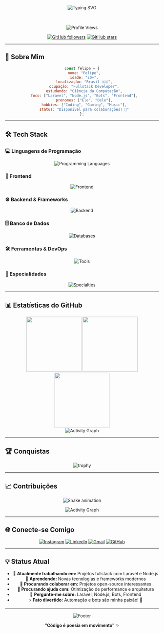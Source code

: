 <div align="center">
  <img src="https://readme-typing-svg.demolab.com?font=Fira+Code&size=30&duration=3000&pause=1000&color=00D9FF&center=true&vCenter=true&width=600&lines=Ol%C3%A1!+Eu+sou+o+Felipe+%F0%9F%91%8B;Fullstack+Developer+%F0%9F%9A%80;Apaixonado+por+tecnologia+%E2%9D%A4%EF%B8%8F" alt="Typing SVG" />
</div>

<br>


<br>

<div align="center">
  
  ![Profile Views](https://komarev.com/ghpvc/?username=lipehsz05&color=blueviolet&style=for-the-badge&label=PROFILE+VIEWS)
  
  [![GitHub followers](https://img.shields.io/github/followers/lipehsz05?label=Follow&style=for-the-badge&color=blue)](https://github.com/lipehsz05)
  [![GitHub stars](https://img.shields.io/github/stars/lipehsz05?label=Stars&style=for-the-badge&color=yellow)](https://github.com/lipehsz05)
  
</div>

---

## 🚀 Sobre Mim

<div align="center">
  
```javascript
const felipe = {
  nome: "Felipe",
  idade: "20+",
  localização: "Brasil 🇧🇷",
  ocupação: "Fullstack Developer",
  estudando: "Ciência da Computação",
  foco: ["Laravel", "Node.js", "Bots", "Frontend"],
  pronomes: ["Ele", "Dele"],
  hobbies: ["Coding", "Gaming", "Music"],
  status: "Disponível para colaborações! 🚀"
};
```

</div>

---

## 🛠️ Tech Stack

### 💻 Linguagens de Programação
<div align="center">
  <img src="https://skillicons.dev/icons?i=js,ts,python,php,html,css" alt="Programming Languages" />
</div>

### 🎨 Frontend
<div align="center">
  <img src="https://skillicons.dev/icons?i=react,vue,angular,bootstrap,tailwind,sass" alt="Frontend" />
</div>

### ⚙️ Backend & Frameworks
<div align="center">
  <img src="https://skillicons.dev/icons?i=laravel,nodejs,express,fastapi" alt="Backend" />
</div>

### 🗄️ Banco de Dados
<div align="center">
  <img src="https://skillicons.dev/icons?i=mysql,postgresql,mongodb,redis" alt="Databases" />
</div>

### 🛠️ Ferramentas & DevOps
<div align="center">
  <img src="https://skillicons.dev/icons?i=git,github,docker,linux,nginx,aws" alt="Tools" />
</div>

### 🤖 Especialidades
<div align="center">
  <img src="https://skillicons.dev/icons?i=discord,bots" alt="Specialties" />
</div>

---

## 📊 Estatísticas do GitHub

<div align="center">
  
  <!-- GitHub Stats -->
  <img height="180em" src="https://github-readme-stats.vercel.app/api?username=lipehsz05&show_icons=true&theme=tokyonight&include_all_commits=true&count_private=true&hide_border=true&bg_color=0D1117&title_color=00D9FF&icon_color=00D9FF&text_color=FFFFFF"/>
  
  <!-- Top Languages -->
  <img height="180em" src="https://github-readme-stats.vercel.app/api/top-langs/?username=lipehsz05&layout=compact&langs_count=8&theme=tokyonight&hide_border=true&bg_color=0D1117&title_color=00D9FF&text_color=FFFFFF"/>
  
</div>

<div align="center">
  
  <!-- GitHub Streak -->
  <img height="180em" src="https://github-readme-streak-stats.herokuapp.com/?user=lipehsz05&theme=tokyonight&hide_border=true&background=0D1117&stroke=00D9FF&ring=00D9FF&fire=00D9FF&currStreakNum=FFFFFF&sideNums=FFFFFF&currStreakLabel=00D9FF&sideLabels=FFFFFF&dates=FFFFFF"/>
  
</div>

<div align="center">
  
  <!-- GitHub Activity Graph -->
  <img src="https://github-readme-activity-graph.vercel.app/graph?username=lipehsz05&theme=tokyo-night&hide_border=true&area=true" alt="Activity Graph" />
  
</div>

---

## 🏆 Conquistas

<div align="center">
  
  ![trophy](https://github-profile-trophy.vercel.app/?username=lipehsz05&theme=tokyonight&no-frame=true&column=7&margin-w=15&margin-h=15)
  
</div>

---

## 📈 Contribuições

<div align="center">
  
  ![Snake animation](https://github.com/lipehsz05/lipehsz05/blob/output/github-contribution-grid-snake-dark.svg)
  
</div>

<div align="center">
  
  <img src="https://github-readme-activity-graph.vercel.app/graph?username=lipehsz05&theme=tokyo-night&hide_border=true&area=true&custom_title=Atividade%20de%20Contribuições" alt="Activity Graph" />
  
</div>

---

## 🌐 Conecte-se Comigo

<div align="center">
  
  [![Instagram](https://img.shields.io/badge/Instagram-E4405F?style=for-the-badge&logo=instagram&logoColor=white)](https://instagram.com/lipehsz)
  [![LinkedIn](https://img.shields.io/badge/LinkedIn-0077B5?style=for-the-badge&logo=linkedin&logoColor=white)](https://www.linkedin.com/in/lipehsz)
  [![Gmail](https://img.shields.io/badge/Gmail-D14836?style=for-the-badge&logo=gmail&logoColor=white)](mailto:ftsu2570@gmail.com)
  [![GitHub](https://img.shields.io/badge/GitHub-100000?style=for-the-badge&logo=github&logoColor=white)](https://github.com/lipehsz05)
  
</div>

---

## 💡 Status Atual

<div align="center">
  
  - 🔭 **Atualmente trabalhando em:** Projetos fullstack com Laravel e Node.js
  - 🌱 **Aprendendo:** Novas tecnologias e frameworks modernos
  - 👯 **Procurando colaborar em:** Projetos open-source interessantes
  - 🤔 **Procurando ajuda com:** Otimização de performance e arquitetura
  - 💬 **Pergunte-me sobre:** Laravel, Node.js, Bots, Frontend
  - ⚡ **Fato divertido:** Automação e bots são minha paixão! 🤖
  
</div>

---

<div align="center">
  
  ![Footer](https://capsule-render.vercel.app/api?type=waving&color=gradient&height=65&section=footer)
  
  **"Código é poesia em movimento"** ✨
  
</div>  

